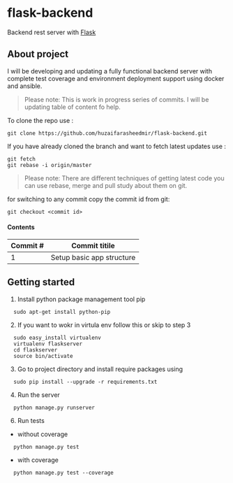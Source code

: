 # flask-backend

Backend rest server with [Flask](http://flask.pocoo.org/)

## About project
I will be developing and updating a fully functional backend server with complete test coverage and environment deployment support using docker and ansible.

> Please note: This is work in progress series of commits. I will be updating table of content fo help.

To clone the repo use :
```
git clone https://github.com/huzaifarasheedmir/flask-backend.git
```
If you have already cloned the branch and want to fetch latest updates use :
```
git fetch
git rebase -i origin/master
```
> Please note: There are different techniques of getting latest code you can use rebase, merge and pull study about them on git.

for switching to any commit copy the commit id from git: 
```
git checkout <commit id>
```
#### Contents


| Commit # |    Commit titile               |
|------|---------------------------|
| 1  | Setup basic app structure|
## Getting started

1. Install python package management tool pip

  ```
    sudo apt-get install python-pip
  ```

2. If you want to wokr in virtula env follow this or skip to step 3

  ```
    sudo easy_install virtualenv
    virtualenv flaskserver
    cd flaskserver
    source bin/activate
  ```
3. Go to project directory and install require packages using

  ```
    sudo pip install --upgrade -r requirements.txt
  ```
4. Run the server

  ```
    python manage.py runserver
  ```
6. Run tests
  
  * without coverage
  ```
    python manage.py test
  ```
  * with coverage
  ```
    python manage.py test --coverage
  ```
